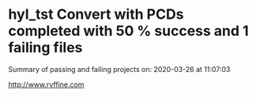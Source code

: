 # hyl_tst Convert with PCDs completed with 50 % success and 1 failing files

Summary of passing and failing projects on: 2020-03-26 at 11:07:03

http://www.ryffine.com
